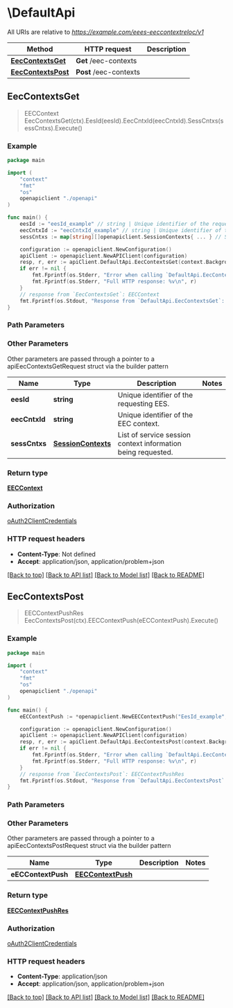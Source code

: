 # \DefaultApi

All URIs are relative to *https://example.com/eees-eeccontextreloc/v1*

Method | HTTP request | Description
------------- | ------------- | -------------
[**EecContextsGet**](DefaultApi.md#EecContextsGet) | **Get** /eec-contexts | 
[**EecContextsPost**](DefaultApi.md#EecContextsPost) | **Post** /eec-contexts | 



## EecContextsGet

> EECContext EecContextsGet(ctx).EesId(eesId).EecCntxId(eecCntxId).SessCntxs(sessCntxs).Execute()





### Example

```go
package main

import (
    "context"
    "fmt"
    "os"
    openapiclient "./openapi"
)

func main() {
    eesId := "eesId_example" // string | Unique identifier of the requesting EES.
    eecCntxId := "eecCntxId_example" // string | Unique identifier of the EEC context.
    sessCntxs := map[string][]openapiclient.SessionContexts{ ... } // SessionContexts | List of service session context information being requested. (optional)

    configuration := openapiclient.NewConfiguration()
    apiClient := openapiclient.NewAPIClient(configuration)
    resp, r, err := apiClient.DefaultApi.EecContextsGet(context.Background()).EesId(eesId).EecCntxId(eecCntxId).SessCntxs(sessCntxs).Execute()
    if err != nil {
        fmt.Fprintf(os.Stderr, "Error when calling `DefaultApi.EecContextsGet``: %v\n", err)
        fmt.Fprintf(os.Stderr, "Full HTTP response: %v\n", r)
    }
    // response from `EecContextsGet`: EECContext
    fmt.Fprintf(os.Stdout, "Response from `DefaultApi.EecContextsGet`: %v\n", resp)
}
```

### Path Parameters



### Other Parameters

Other parameters are passed through a pointer to a apiEecContextsGetRequest struct via the builder pattern


Name | Type | Description  | Notes
------------- | ------------- | ------------- | -------------
 **eesId** | **string** | Unique identifier of the requesting EES. | 
 **eecCntxId** | **string** | Unique identifier of the EEC context. | 
 **sessCntxs** | [**SessionContexts**](SessionContexts.md) | List of service session context information being requested. | 

### Return type

[**EECContext**](EECContext.md)

### Authorization

[oAuth2ClientCredentials](../README.md#oAuth2ClientCredentials)

### HTTP request headers

- **Content-Type**: Not defined
- **Accept**: application/json, application/problem+json

[[Back to top]](#) [[Back to API list]](../README.md#documentation-for-api-endpoints)
[[Back to Model list]](../README.md#documentation-for-models)
[[Back to README]](../README.md)


## EecContextsPost

> EECContextPushRes EecContextsPost(ctx).EECContextPush(eECContextPush).Execute()





### Example

```go
package main

import (
    "context"
    "fmt"
    "os"
    openapiclient "./openapi"
)

func main() {
    eECContextPush := *openapiclient.NewEECContextPush("EesId_example", *openapiclient.NewEECContext("EecId_example", "CntxId_example")) // EECContextPush | 

    configuration := openapiclient.NewConfiguration()
    apiClient := openapiclient.NewAPIClient(configuration)
    resp, r, err := apiClient.DefaultApi.EecContextsPost(context.Background()).EECContextPush(eECContextPush).Execute()
    if err != nil {
        fmt.Fprintf(os.Stderr, "Error when calling `DefaultApi.EecContextsPost``: %v\n", err)
        fmt.Fprintf(os.Stderr, "Full HTTP response: %v\n", r)
    }
    // response from `EecContextsPost`: EECContextPushRes
    fmt.Fprintf(os.Stdout, "Response from `DefaultApi.EecContextsPost`: %v\n", resp)
}
```

### Path Parameters



### Other Parameters

Other parameters are passed through a pointer to a apiEecContextsPostRequest struct via the builder pattern


Name | Type | Description  | Notes
------------- | ------------- | ------------- | -------------
 **eECContextPush** | [**EECContextPush**](EECContextPush.md) |  | 

### Return type

[**EECContextPushRes**](EECContextPushRes.md)

### Authorization

[oAuth2ClientCredentials](../README.md#oAuth2ClientCredentials)

### HTTP request headers

- **Content-Type**: application/json
- **Accept**: application/json, application/problem+json

[[Back to top]](#) [[Back to API list]](../README.md#documentation-for-api-endpoints)
[[Back to Model list]](../README.md#documentation-for-models)
[[Back to README]](../README.md)

